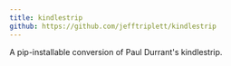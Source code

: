 ```yaml
---
title: kindlestrip
github: https://github.com/jefftriplett/kindlestrip
---
```


A pip-installable conversion of Paul Durrant's kindlestrip.

